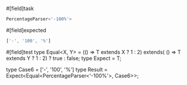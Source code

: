 #[field]task
```ts
PercentageParser<'-100%'>
```

#[field]expected
```ts
['-', '100', '%']
```

#[field]test
type Equal<X, Y> = (<T>() => T extends X ? 1 : 2) extends(
    <T>() => T extends Y ? 1 : 2) ? true : false;
type Expect<T extends true> = T;

type Case6 = ['-', '100', '%']
type Result = Expect<Equal<PercentageParser<'-100%'>, Case6>>;